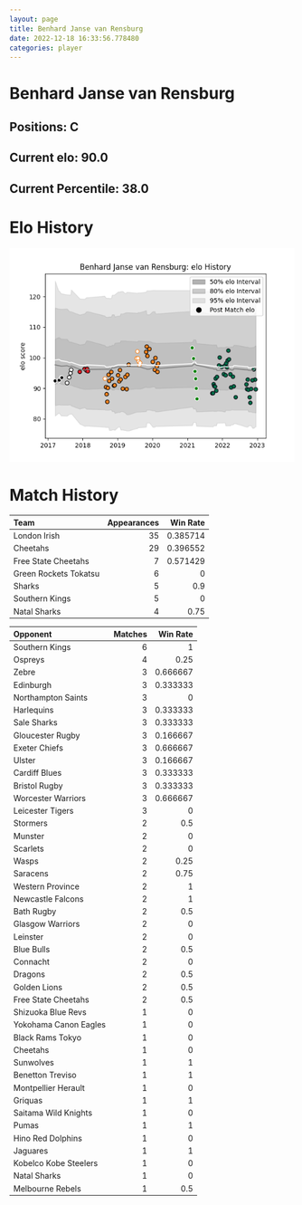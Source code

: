 ```yaml
---  
layout: page  
title: Benhard Janse van Rensburg  
date: 2022-12-18 16:33:56.778480  
categories: player  
---
```

# Benhard Janse van Rensburg

## Positions: C

## Current elo: 90.0

## Current Percentile: 38.0

# Elo History


![elo history](history_BenhardJansevanRensburg.png)
# Match History


| Team                  |   Appearances |   Win Rate |
|:----------------------|--------------:|-----------:|
| London Irish          |            35 |   0.385714 |
| Cheetahs              |            29 |   0.396552 |
| Free State Cheetahs   |             7 |   0.571429 |
| Green Rockets Tokatsu |             6 |   0        |
| Sharks                |             5 |   0.9      |
| Southern Kings        |             5 |   0        |
| Natal Sharks          |             4 |   0.75     |

| Opponent              |   Matches |   Win Rate |
|:----------------------|----------:|-----------:|
| Southern Kings        |         6 |   1        |
| Ospreys               |         4 |   0.25     |
| Zebre                 |         3 |   0.666667 |
| Edinburgh             |         3 |   0.333333 |
| Northampton Saints    |         3 |   0        |
| Harlequins            |         3 |   0.333333 |
| Sale Sharks           |         3 |   0.333333 |
| Gloucester Rugby      |         3 |   0.166667 |
| Exeter Chiefs         |         3 |   0.666667 |
| Ulster                |         3 |   0.166667 |
| Cardiff Blues         |         3 |   0.333333 |
| Bristol Rugby         |         3 |   0.333333 |
| Worcester Warriors    |         3 |   0.666667 |
| Leicester Tigers      |         3 |   0        |
| Stormers              |         2 |   0.5      |
| Munster               |         2 |   0        |
| Scarlets              |         2 |   0        |
| Wasps                 |         2 |   0.25     |
| Saracens              |         2 |   0.75     |
| Western Province      |         2 |   1        |
| Newcastle Falcons     |         2 |   1        |
| Bath Rugby            |         2 |   0.5      |
| Glasgow Warriors      |         2 |   0        |
| Leinster              |         2 |   0        |
| Blue Bulls            |         2 |   0.5      |
| Connacht              |         2 |   0        |
| Dragons               |         2 |   0.5      |
| Golden Lions          |         2 |   0.5      |
| Free State Cheetahs   |         2 |   0.5      |
| Shizuoka Blue Revs    |         1 |   0        |
| Yokohama Canon Eagles |         1 |   0        |
| Black Rams Tokyo      |         1 |   0        |
| Cheetahs              |         1 |   0        |
| Sunwolves             |         1 |   1        |
| Benetton Treviso      |         1 |   1        |
| Montpellier Herault   |         1 |   0        |
| Griquas               |         1 |   1        |
| Saitama Wild Knights  |         1 |   0        |
| Pumas                 |         1 |   1        |
| Hino Red Dolphins     |         1 |   0        |
| Jaguares              |         1 |   1        |
| Kobelco Kobe Steelers |         1 |   0        |
| Natal Sharks          |         1 |   0        |
| Melbourne Rebels      |         1 |   0.5      |